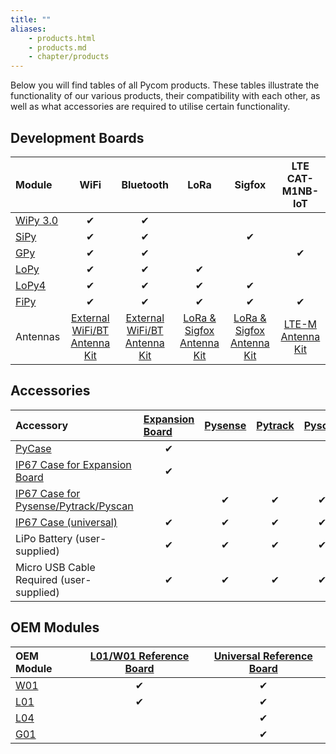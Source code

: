 ```yaml
---
title: ""
aliases:
    - products.html
    - products.md
    - chapter/products
---
```


Below you will find tables of all Pycom products. These tables illustrate the functionality of our various products, their compatibility with each other, as well as what accessories are required to utilise certain functionality.

## Development Boards

| Module | WiFi | Bluetooth | LoRa | Sigfox | LTE CAT-M1NB-IoT |
| :--- | :---: | :---: | :---: | :---: | :---: |
| [WiPy 3.0](/datasheets/development/wipy3) | &#10004; | &#10004; |  |  |  |
| [SiPy](/datasheets/development/sipy) | &#10004; | &#10004; |  | &#10004; |  |
| [GPy](/datasheets/development/gpy) | &#10004; | &#10004; |  |  | &#10004; |
| [LoPy](/datasheets/development/lopy) | &#10004; | &#10004; | &#10004; |  |  |
| [LoPy4](/datasheets/development/lopy4) | &#10004; | &#10004; | &#10004; | &#10004; |  |
| [FiPy](/datasheets/development/fipy) | &#10004; | &#10004; | &#10004; | &#10004; | &#10004; |
| Antennas | [External WiFi/BT Antenna Kit](https://pycom.io/product/external-wifi-antenna/) | [External WiFi/BT Antenna Kit](https://pycom.io/product/external-wifi-antenna/) | [LoRa & Sigfox Antenna Kit](https://pycom.io/product/lora-antenna-kit/) | [LoRa & Sigfox Antenna Kit](https://pycom.io/product/lora-antenna-kit/) | [LTE-M Antenna Kit](https://pycom.io/product/lte-m-antenna-kit/) |

## Accessories

<table>
  <thead>
    <tr>
      <th style="text-align:left">Accessory</th>
      <th style="text-align:left"><a href="/datasheets/boards/expansion3.md">Expansion Board</a>
      </th>
      <th style="text-align:left"><a href="/datasheets/boards/pysense.md">Pysense</a>
      </th>
      <th style="text-align:left"><a href="/datasheets/boards/pytrack.md">Pytrack</a>
      </th>
      <th style="text-align:left"><a href="/datasheets/boards/pyscan.md">Pyscan</a>
      </th>
    </tr>
  </thead>
  <tbody>
    <tr>
      <td style="text-align:left"><a href="https://pycom.io/product/pycase/">PyCase</a>
      </td>
      <td style="text-align:center">&#10004;</td>
      <td style="text-align:left"></td>
      <td style="text-align:left"></td>
      <td style="text-align:left"></td>
    </tr>
    <tr>
      <td style="text-align:left"><a href="https://pycom.io/product/ip67-expansion-board-case/">IP67 Case for Expansion Board</a>
      </td>
      <td style="text-align:center">&#10004;</td>
      <td style="text-align:left"></td>
      <td style="text-align:left"></td>
      <td style="text-align:left"></td>
    </tr>
    <tr>
      <td style="text-align:left"><a href="https://pycom.io/product/ip67-case/">IP67 Case for Pysense/Pytrack/Pyscan</a>
      </td>
      <td style="text-align:left"></td>
      <td style="text-align:center">&#10004;</td>
      <td style="text-align:center">&#10004;</td>
      <td style="text-align:center">&#10004;</td>
    </tr>
    <tr>
      <td style="text-align:left"><a href="https://pycom.io/product/universal-ip67-case/">IP67 Case (universal)</a>
      </td>
      <td style="text-align:center">&#10004;</td>
      <td style="text-align:center">&#10004;</td>
      <td style="text-align:center">&#10004;</td>
      <td style="text-align:center">&#10004;</td>
    </tr>
    <tr>
      <td style="text-align:left">LiPo Battery (user-supplied)</td>
      <td style="text-align:center">&#10004;</td>
      <td style="text-align:center">&#10004;</td>
      <td style="text-align:center">&#10004;</td>
      <td style="text-align:center">&#10004;</td>
    </tr>
    <tr>
      <td style="text-align:left">Micro USB Cable Required (user-supplied)</td>
      <td style="text-align:center">&#10004;</td>
      <td style="text-align:center">&#10004;</td>
      <td style="text-align:center">&#10004;</td>
      <td style="text-align:center">&#10004;</td>
    </tr>
  </tbody>
</table>

## OEM Modules

| OEM Module | [L01/W01 Reference Board](/datasheets/oem/l01_reference) | [Universal Reference Board](/datasheets/oem/universal_reference) |
| :--- | :---: | :---: |
| [W01](/datasheets/oem/w01) | &#10004; | &#10004; |
| [L01](/datasheets/oem/l01) | &#10004; | &#10004; |
| [L04](/datasheets/oem/l04) |  | &#10004; |
| [G01](/datasheets/oem/g01) |  | &#10004; |
